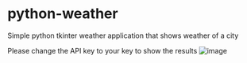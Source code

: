 # python-weather
Simple python tkinter weather application that shows weather of a city

Please change the API key to your key to show the results 
![image](https://github.com/kundan-git444/python-weather/assets/120105536/20be1d76-85c2-4f9a-800b-2b02f3e0c31a)
